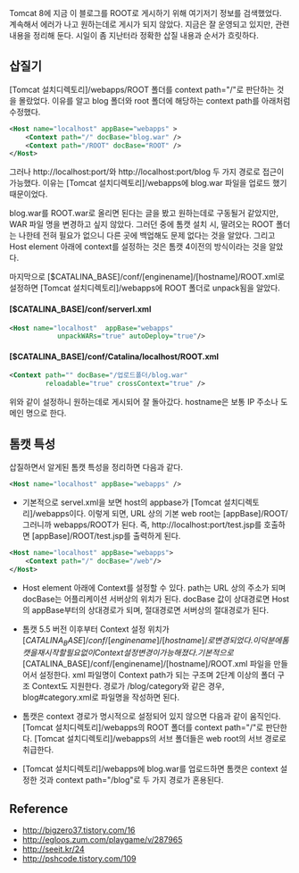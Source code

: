Tomcat 8에 지금 이 블로그를 ROOT로 게시하기 위해 여기저기 정보를 검색했었다. 계속해서 에러가 나고 원하는데로 게시가 되지 않았다. 지금은 잘 운영되고 있지만, 관련 내용을 정리해 둔다. 시일이 좀 지난터라 정확한 삽질 내용과 순서가 흐릿하다.

## 삽질기

[Tomcat 설치디렉토리]/webapps/ROOT 폴더를 context path="/"로 판단하는 것을 몰랐었다. 이유를 알고 blog 폴더와 root 폴더에 해당하는 context path를 아래처럼 수정했다.

```xml
<Host name="localhost" appBase="webapps" >
    <Context path="/" docBase="blog.war" />
    <Context path="/ROOT" docBase="ROOT" />
</Host>
```

그러나 http://localhost:port/와 http://localhost:port/blog 두 가지 경로로 접근이 가능했다. 이유는 [Tomcat 설치디렉토리]/webapps에 blog.war 파일을 업로드 했기 때문이었다.

blog.war를 ROOT.war로 올리면 된다는 글을 봤고 원하는데로 구동될거 같았지만, WAR 파일 명을 변경하고 싶지 않았다. 그러던 중에 톰캣 설치 시, 딸려오는 ROOT 폴더는 나한테 전혀 필요가 없으니 다른 곳에 백업해도 문제 없다는 것을 알았다. 그리고 Host element 아래에 context를 설정하는 것은 톰캣 4이전의 방식이라는 것을 알았다.

마지막으로 [$CATALINA_BASE]/conf/[enginename]/[hostname]/ROOT.xml로 설정하면 [Tomcat 설치디렉토리]/webapps에 ROOT 폴더로 unpack됨을 알았다.

#### [$CATALINA_BASE]/conf/serverl.xml
```xml
<Host name="localhost"  appBase="webapps"
            unpackWARs="true" autoDeploy="true"/>
```
#### [$CATALINA_BASE]/conf/Catalina/localhost/ROOT.xml
```xml
<Context path="" docBase="/업로드폴더/blog.war"
		 reloadable="true" crossContext="true" />
```

위와 같이 설정하니 원하는데로 게시되어 잘 돌아갔다. hostname은 보통 IP 주소나 도메인 명으로 한다.

## 톰캣 특성

삽질하면서 알게된 톰캣 특성을 정리하면 다음과 같다.

```xml
<Host name="localhost" appBase="webapps" />
```

* 기본적으로 servel.xml을 보면 host의 appbase가 [Tomcat 설치디렉토리]/webapps이다. 이렇게 되면, URL 상의 기본 web root는 [appBase]/ROOT/ 그러니까 webapps/ROOT가 된다. 즉,  http://localhost:port/test.jsp를 호출하면 [appBase]/ROOT/test.jsp를 출력하게 된다.

```xml
<Host name="localhost" appBase="webapps">
    <Context path="/" docBase="/web"/>
</Host>
```

* Host element 아래에 Context를 설정할 수 있다. path는 URL 상의 주소가 되며 docBase는 어플리케이션 서버상의 위치가 된다. docBase 값이 상대경로면 Host의 appBase부터의 상대경로가 되며, 절대경로면 서버상의 절대경로가 된다.

* 톰캣 5.5 버전 이후부터 Context 설정 위치가 [$CATALINA_BASE]/conf/[enginename]/[hostname]/로 변경되었다. 이 덕분에 톰캣을 재시작할 필요없이 Context 설정 변경이 가능해 졌다. 기본적으로 [$CATALINA_BASE]/conf/[enginename]/[hostname]/ROOT.xml 파일을 만들어서 설정한다. xml 파일명이 Context path가 되는 구조며 2단계 이상의 폴더 구조 Context도 지원한다. 경로가 /blog/category와 같은 경우, blog#category.xml로 파일명을 작성하면 된다.

* 톰캣은 context 경로가 명시적으로 설정되어 있지 않으면 다음과 같이 움직인다.  [Tomcat 설치디렉토리]/webapps의 ROOT 폴더를 context path="/"로 판단한다. [Tomcat 설치디렉토리]/webapps의 서브 폴더들은 web root의 서브 경로로 취급한다.

* [Tomcat 설치디렉토리]/webapps에 blog.war를 업로드하면 톰캣은 context 설정한 것과 context path="/blog"로 두 가지 경로가 혼용된다.

## Reference
* <http://bigzero37.tistory.com/16>
* <http://egloos.zum.com/playgame/v/287965>
* <http://seeit.kr/24>
* <http://pshcode.tistory.com/109>


